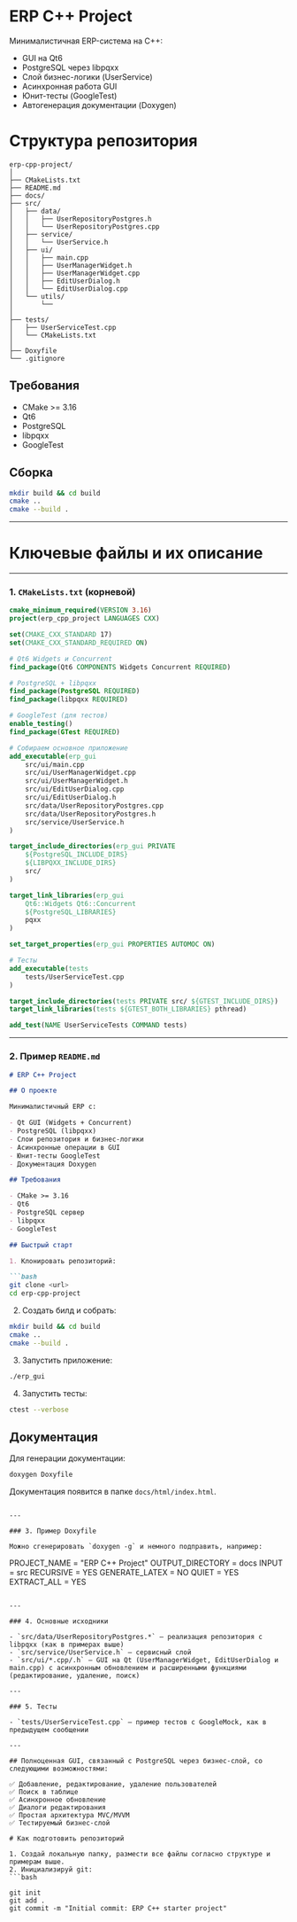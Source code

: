 # ERP C++ Project

Минималистичная ERP-система на C++:

- GUI на Qt6
- PostgreSQL через libpqxx
- Слой бизнес-логики (UserService)
- Асинхронная работа GUI
- Юнит-тесты (GoogleTest)
- Автогенерация документации (Doxygen)

# Структура репозитория

```
erp-cpp-project/
│
├── CMakeLists.txt
├── README.md
├── docs/
├── src/
│   ├── data/
│   │   ├── UserRepositoryPostgres.h
│   │   └── UserRepositoryPostgres.cpp
│   ├── service/
│   │   └── UserService.h
│   ├── ui/
│   │   ├── main.cpp
│   │   ├── UserManagerWidget.h
│   │   ├── UserManagerWidget.cpp
│   │   ├── EditUserDialog.h
│   │   └── EditUserDialog.cpp
│   └── utils/
│       └── 
│
├── tests/
│   ├── UserServiceTest.cpp
│   └── CMakeLists.txt
│
├── Doxyfile
└── .gitignore

```

## Требования

- CMake >= 3.16
- Qt6
- PostgreSQL
- libpqxx
- GoogleTest

## Сборка

```bash
mkdir build && cd build
cmake ..
cmake --build .

```













---

# Ключевые файлы и их описание

---

### 1. `CMakeLists.txt` (корневой)

```cmake
cmake_minimum_required(VERSION 3.16)
project(erp_cpp_project LANGUAGES CXX)

set(CMAKE_CXX_STANDARD 17)
set(CMAKE_CXX_STANDARD_REQUIRED ON)

# Qt6 Widgets и Concurrent
find_package(Qt6 COMPONENTS Widgets Concurrent REQUIRED)

# PostgreSQL + libpqxx
find_package(PostgreSQL REQUIRED)
find_package(libpqxx REQUIRED)

# GoogleTest (для тестов)
enable_testing()
find_package(GTest REQUIRED)

# Собираем основное приложение
add_executable(erp_gui
    src/ui/main.cpp
    src/ui/UserManagerWidget.cpp
    src/ui/UserManagerWidget.h
    src/ui/EditUserDialog.cpp
    src/ui/EditUserDialog.h
    src/data/UserRepositoryPostgres.cpp
    src/data/UserRepositoryPostgres.h
    src/service/UserService.h
)

target_include_directories(erp_gui PRIVATE
    ${PostgreSQL_INCLUDE_DIRS}
    ${LIBPQXX_INCLUDE_DIRS}
    src/
)

target_link_libraries(erp_gui
    Qt6::Widgets Qt6::Concurrent
    ${PostgreSQL_LIBRARIES}
    pqxx
)

set_target_properties(erp_gui PROPERTIES AUTOMOC ON)

# Тесты
add_executable(tests
    tests/UserServiceTest.cpp
)

target_include_directories(tests PRIVATE src/ ${GTEST_INCLUDE_DIRS})
target_link_libraries(tests ${GTEST_BOTH_LIBRARIES} pthread)

add_test(NAME UserServiceTests COMMAND tests)
```

---

### 2. Пример `README.md`

````markdown
# ERP C++ Project

## О проекте

Минималистичный ERP с:

- Qt GUI (Widgets + Concurrent)
- PostgreSQL (libpqxx)
- Слои репозитория и бизнес-логики
- Асинхронные операции в GUI
- Юнит-тесты GoogleTest
- Документация Doxygen

## Требования

- CMake >= 3.16
- Qt6
- PostgreSQL сервер
- libpqxx
- GoogleTest

## Быстрый старт

1. Клонировать репозиторий:

```bash
git clone <url>
cd erp-cpp-project
````

2. Создать билд и собрать:

```bash
mkdir build && cd build
cmake ..
cmake --build .
```

3. Запустить приложение:

```bash
./erp_gui
```

4. Запустить тесты:

```bash
ctest --verbose
```

## Документация

Для генерации документации:

```bash
doxygen Doxyfile
```

Документация появится в папке `docs/html/index.html`.

```

---

### 3. Пример Doxyfile

Можно сгенерировать `doxygen -g` и немного подправить, например:

```

PROJECT\_NAME           = "ERP C++ Project"
OUTPUT\_DIRECTORY       = docs
INPUT                  = src
RECURSIVE              = YES
GENERATE\_LATEX         = NO
QUIET                  = YES
EXTRACT\_ALL            = YES

````

---

### 4. Основные исходники

- `src/data/UserRepositoryPostgres.*` — реализация репозитория с libpqxx (как в примерах выше)  
- `src/service/UserService.h` — сервисный слой  
- `src/ui/*.cpp/.h` — GUI на Qt (UserManagerWidget, EditUserDialog и main.cpp) с асинхронным обновлением и расширенными функциями (редактирование, удаление, поиск)  

---

### 5. Тесты

- `tests/UserServiceTest.cpp` — пример тестов с GoogleMock, как в предыдущем сообщении  

---

## Полноценная GUI, связанный с PostgreSQL через бизнес-слой, со следующими возможностями:

✅ Добавление, редактирование, удаление пользователей   
✅ Поиск в таблице   
✅ Асинхронное обновление   
✅ Диалоги редактирования   
✅ Простая архитектура MVC/MVVM   
✅ Тестируемый бизнес-слой

# Как подготовить репозиторий

1. Создай локальную папку, размести все файлы согласно структуре и примерам выше.  
2. Инициализируй git:  
```bash

git init
git add .
git commit -m "Initial commit: ERP C++ starter project"

````
